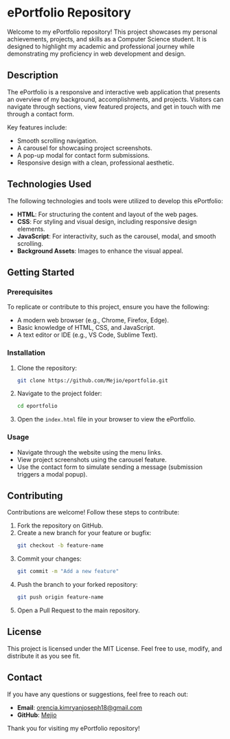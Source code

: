 # ePortfolio Repository

Welcome to my ePortfolio repository! This project showcases my personal achievements, projects, and skills as a Computer Science student. It is designed to highlight my academic and professional journey while demonstrating my proficiency in web development and design.

## Description
The ePortfolio is a responsive and interactive web application that presents an overview of my background, accomplishments, and projects. Visitors can navigate through sections, view featured projects, and get in touch with me through a contact form.

Key features include:
- Smooth scrolling navigation.
- A carousel for showcasing project screenshots.
- A pop-up modal for contact form submissions.
- Responsive design with a clean, professional aesthetic.

## Technologies Used
The following technologies and tools were utilized to develop this ePortfolio:

- **HTML**: For structuring the content and layout of the web pages.
- **CSS**: For styling and visual design, including responsive design elements.
- **JavaScript**: For interactivity, such as the carousel, modal, and smooth scrolling.
- **Background Assets**: Images to enhance the visual appeal.

## Getting Started

### Prerequisites
To replicate or contribute to this project, ensure you have the following:
- A modern web browser (e.g., Chrome, Firefox, Edge).
- Basic knowledge of HTML, CSS, and JavaScript.
- A text editor or IDE (e.g., VS Code, Sublime Text).

### Installation
1. Clone the repository:
   ```bash
   git clone https://github.com/Mejio/eportfolio.git
   ```
2. Navigate to the project folder:
   ```bash
   cd eportfolio
   ```
3. Open the `index.html` file in your browser to view the ePortfolio.

### Usage
- Navigate through the website using the menu links.
- View project screenshots using the carousel feature.
- Use the contact form to simulate sending a message (submission triggers a modal popup).

## Contributing
Contributions are welcome! Follow these steps to contribute:

1. Fork the repository on GitHub.
2. Create a new branch for your feature or bugfix:
   ```bash
   git checkout -b feature-name
   ```
3. Commit your changes:
   ```bash
   git commit -m "Add a new feature"
   ```
4. Push the branch to your forked repository:
   ```bash
   git push origin feature-name
   ```
5. Open a Pull Request to the main repository.

## License
This project is licensed under the MIT License. Feel free to use, modify, and distribute it as you see fit.

## Contact
If you have any questions or suggestions, feel free to reach out:
- **Email**: [orencia.kimryanjoseph18@gmail.com](mailto:orencia.kimryanjoseph18@gmail.com)
- **GitHub**: [Mejio](https://github.com/Mejio)

Thank you for visiting my ePortfolio repository!


